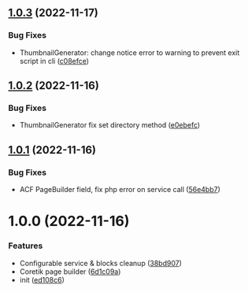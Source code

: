 ## [1.0.3](https://github.com/idetik/coretik-page-builder/compare/v1.0.2...v1.0.3) (2022-11-17)


### Bug Fixes

* ThumbnailGenerator: change notice error to warning to prevent exit script in cli ([c08efce](https://github.com/idetik/coretik-page-builder/commit/c08efcec3be95cb898b69014313ff46da92cb393))

## [1.0.2](https://github.com/idetik/coretik-page-builder/compare/v1.0.1...v1.0.2) (2022-11-16)


### Bug Fixes

* ThumbnailGenerator fix set directory method ([e0ebefc](https://github.com/idetik/coretik-page-builder/commit/e0ebefcef806fc7251a7a25c86c6b7bde256f467))

## [1.0.1](https://github.com/idetik/coretik-page-builder/compare/v1.0.0...v1.0.1) (2022-11-16)


### Bug Fixes

* ACF PageBuilder field, fix php error on service call ([56e4bb7](https://github.com/idetik/coretik-page-builder/commit/56e4bb7016e13c186c1a15909ed98c794ccb65c5))

# 1.0.0 (2022-11-16)


### Features

* Configurable service & blocks cleanup ([38bd907](https://github.com/idetik/coretik-page-builder/commit/38bd907e55f33db314df16e18b6c010fe3fc1e7d))
* Coretik page builder ([6d1c09a](https://github.com/idetik/coretik-page-builder/commit/6d1c09ac45eacdf714cf0824c00dd0b01ecc0944))
* init ([ed108c6](https://github.com/idetik/coretik-page-builder/commit/ed108c68850da0fe1a8d065b74c2487bf4b695b2))

